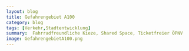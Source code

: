 ```yaml
---
layout: blog
title: Gefahrengebiet A100
category: blog
tags: [Verkehr,Stadtentwicklung] 
summary:  Fahrradfreundliche Kieze, Shared Space, Ticketfreier ÖPNV
image: GefahrengebietA100.png
---
```

